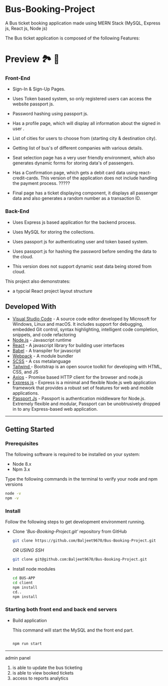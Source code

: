 # Bus-Booking-Project

A Bus ticket booking application made using MERN Stack (MySQL, Express js, React js, Node js)

<!--
[Here](http://bookandfly.herokuapp.com/) is the link of Bus-Booking-Site.
[Here](https://bus-business.herokuapp.com/) is the link of Business portal of this site for adding buses. -->

The Bus ticket application is composed of the following Features:

# Preview 🏞️ 🌅

### Front-End

- Sign-In & Sign-Up Pages.

- Uses Token based system, so only registered users can access the website passport js.

- Password hashing using passport js.

- Has a profile page, which will display all information about the signed in user .

- List of cities for users to choose from (starting city & destination city).

- Getting list of bus's of different companies with various details.

- Seat selection page has a very user friendly environment, which also generates dynamic forms for storing data's of passengers.

- Has a Confirmation page, which gets a debit card data using react-credit-cards. This version of the application does not include handling the payment process. ?????

- Final page has a ticket displaying component, it displays all passenger data and also generates a random number as a transaction ID.

### Back-End

- Uses Express js based application for the backend process.

- Uses MySQL for storing the collections.

- Uses passport js for authenticating user and token based system.

- Uses passport js for hashing the password before sending the data to the cloud.

- This version does not support dynamic seat data being stored from cloud.

This project also demonstrates:

- a typcial React project layout structure

## Developed With

- [Visual Studio Code](https://code.visualstudio.com/) - A source code editor developed by Microsoft for Windows, Linux and macOS. It includes support for debugging, embedded Git control, syntax highlighting, intelligent code completion, snippets, and code refactoring
- [Node.js](https://nodejs.org/en/) - Javascript runtime
- [React](https://reactjs.org/) - A javascript library for building user interfaces
- [Babel](https://babeljs.io/) - A transpiler for javascript
- [Webpack](https://webpack.js.org/) - A module bundler
- [SCSS](http://sass-lang.com/) - A css metalanguage
- [Tailwind ](https://tailwindcss.com/) - Bootstrap is an open source toolkit for developing with HTML, CSS, and JS
- [Axios](https://github.com/axios/axios) - Promise based HTTP client for the browser and node.js
- [Express js](http://expressjs.com/) - Express is a minimal and flexible Node.js web application framework that provides a robust set of features for web and mobile applications.
- [Passport Js](http://www.passportjs.org/) - Passport is authentication middleware for Node.js. Extremely flexible and modular, Passport can be unobtrusively dropped in to any Express-based web application.

---

## Getting Started

### Prerequisites

The following software is required to be installed on your system:

- Node 8.x
- Npm 3.x

Type the following commands in the terminal to verify your node and npm versions

```bash
node -v
npm -v
```

### Install

Follow the following steps to get development environment running.

- Clone _'Bus-Booking-Project.git'_ repository from GitHub

  ```bash
  git clone https://github.com/Baljeet9670/Bus-Booking-Project.git
  ```

  _OR USING SSH_

  ```bash
  git clone git@github.com:Baljeet9670/Bus-Booking-Project.git
  ```

- Install node modules

  ```bash
  cd BUS-APP
  cd client
  npm install
  cd..
  npm install
  ```

### Starting both front end and back end servers

- Build application

  This command will start the MySQL and the front end part.

  ```bash

  npm run start

  ```

---

admin panel

1. is able to update the bus ticketing
2. is able to view booked tickets
3. access to reports analytics
